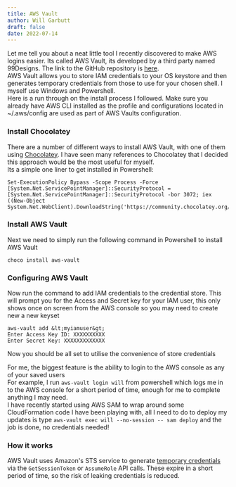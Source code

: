 ```yaml
---
title: AWS Vault
author: Will Garbutt
draft: false
date: 2022-07-14
---
```


Let me tell you about a neat little tool I recently discovered to make AWS logins easier. Its called AWS Vault, its developed by a third party named 99Designs. The link to the GitHub repository is [here][1].  
AWS Vault allows you to store IAM credentials to your OS keystore and then generates temporary credentials from those to use for your chosen shell. I myself use Windows and Powershell.  
Here is a run through on the install process I followed. Make sure you already have AWS CLI installed as the profile and configurations located in ~/.aws/config are used as part of AWS Vaults configuration.

### Install Chocolatey
There are a number of different ways to install AWS Vault, with one of them using [Chocolatey][2]. I have seen many references to Chocolatey that I decided this approach would be the most useful for myself.  
Its a simple one liner to get installed in Powershell:

```
Set-ExecutionPolicy Bypass -Scope Process -Force [System.Net.ServicePointManager]::SecurityProtocol = [System.Net.ServicePointManager]::SecurityProtocol -bor 3072; iex ((New-Object System.Net.WebClient).DownloadString('https://community.chocolatey.org/install.ps1'))
```

### Install AWS Vault
Next we need to simply run the following command in Powershell to install AWS Vault

```
choco install aws-vault
```

### Configuring AWS Vault 
Now run the command to add IAM credentials to the credential store. This will prompt you for the Access and Secret key for your IAM user, this only shows once on screen from the AWS console so you may need to create new a new keyset

```
aws-vault add &lt;myiamuser&gt;
Enter Access Key ID: XXXXXXXXXX
Enter Secret Key: XXXXXXXXXXXXX
```
Now you should be all set to utilise the convenience of store credentials

For me, the biggest feature is the ability to login to the AWS console as any of your saved users  
For example, I run `aws-vault login will` from powershell which logs me in to the AWS console for a short period of time, enough for me to complete anything I may need.  
I have recently started using AWS SAM to wrap around some CloudFormation code I have been playing with, all I need to do to deploy my updates is type `aws-vault exec will --no-session -- sam deploy` and the job is done, no credentials needed!

### How it works
AWS Vault uses Amazon's STS service to generate [temporary credentials][3] via the `GetSessionToken` or `AssumeRole` API calls. These expire in a short period of time, so the risk of leaking credentials is reduced.

 [1]: https://github.com/99designs/aws-vault
 [2]: https://chocolatey.org/packages/aws-vault
 [3]: https://docs.aws.amazon.com/IAM/latest/UserGuide/id_credentials_temp.html